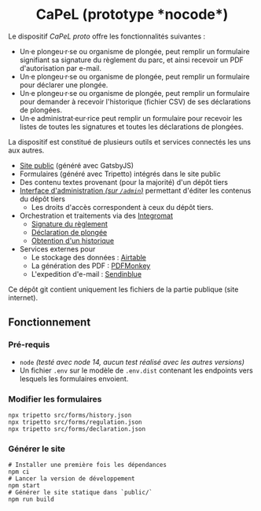 <h1 align="center">
  CaPeL (prototype *nocode*)
</h1>

Le dispositif *CaPeL proto* offre les fonctionnalités suivantes :

- Un·e plongeu·r·se ou organisme de plongée, peut remplir un formulaire signifiant sa signature du
  règlement du parc, et ainsi recevoir un PDF d'autorisation par e-mail.
- Un·e plongeu·r·se ou organisme de plongée, peut remplir un formulaire pour déclarer une plongée.
- Un·e plongeu·r·se ou organisme de plongée, peut remplir un formulaire pour demander à recevoir
  l'historique (fichier CSV) de ses déclarations de plongées.
- Un·e administrat·eur·rice peut remplir un formulaire pour recevoir les listes de toutes les
  signatures et toutes les déclarations de plongées.

La dispositif est constitué de plusieurs outils et services connectés les uns aux autres.

- [Site public](https://capel.netlify.app/) (généré avec GatsbyJS)
- Formulaires (généré avec Tripetto) intégrés dans le site public
- Des contenu textes provenant (pour la majorité) d'un dépôt tiers
- [Interface d'administration *(sur `/admin`)*](https://capel.netlify.app/admin) permettant d'éditer les contenus du
  dépôt tiers
  - Les droits d'accès correspondent à ceux du dépôt tiers.
- Orchestration et traitements via des [Integromat](https://www.integromat.com/scenarios/734126)
  - [Signature du règlement](https://www.integromat.com/scenario/1988846/edit)
  - [Déclaration de plongée](https://www.integromat.com/scenario/1967565/edit)
  - [Obtention d'un historique](https://www.integromat.com/scenario/1967879/edit)
- Services externes pour
  - Le stockage des données : [Airtable](https://airtable.com/appwosEetH7gWIHO2)
  - La génération des PDF : [PDFMonkey](https://dashboard.pdfmonkey.io/templates/2acc345a-f198-43ba-a198-2ed6a27344c2)
  - L'expedition d'e-mail : [Sendinblue](https://fr.sendinblue.com/)

Ce dépôt git contient uniquement les fichiers de la partie publique (site internet).

## Fonctionnement

### Pré-requis

- `node` *(testé avec node 14, aucun test réalisé avec les autres versions)*
- Un fichier `.env` sur le modèle de `.env.dist` contenant les endpoints vers
  lesquels les formulaires envoient.

### Modifier les formulaires

```shell
npx tripetto src/forms/history.json
npx tripetto src/forms/regulation.json
npx tripetto src/forms/declaration.json
```

### Générer le site

```shell
# Installer une première fois les dépendances
npm ci
# Lancer la version de développement
npm start
# Générer le site statique dans `public/`
npm run build
```
